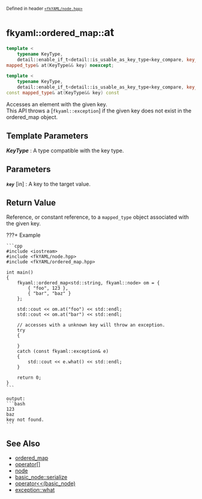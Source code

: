 <small>Defined in header [`<fkYAML/node.hpp>`](https://github.com/fktn-k/fkYAML/blob/develop/include/fkYAML/ordered_map.hpp)</small>

# <small>fkyaml::ordered_map::</small>at

```cpp
template <
    typename KeyType,
    detail::enable_if_t<detail::is_usable_as_key_type<key_compare, key_type, KeyType>::value, int> = 0>
mapped_type& at(KeyType&& key) noexcept;

template <
    typename KeyType,
    detail::enable_if_t<detail::is_usable_as_key_type<key_compare, key_type, KeyType>::value, int> = 0>
const mapped_type& at(KeyType&& key) const
```

Accesses an element with the given key.  
This API throws a [`fkyaml::exception`] if the given key does not exist in the ordered_map object.  

## **Template Parameters**

***KeyType***
:   A type compatible with the key type.

## **Parameters**

***`key`*** [in]
:   A key to the target value.

## **Return Value**

Reference, or constant reference, to a `mapped_type` object associated with the given key.  

???+ Example

    ```cpp
    #include <iostream>
    #include <fkYAML/node.hpp>
    #include <fkYAML/ordered_map.hpp>

    int main()
    {
        fkyaml::ordered_map<std::string, fkyaml::node> om = {
            { "foo", 123 },
            { "bar", "baz" }
        };

        std::cout << om.at("foo") << std::endl;
        std::cout << om.at("bar") << std::endl;

        // accesses with a unknown key will throw an exception.
        try
        {

        }
        catch (const fkyaml::exception& e)
        {
            std::cout << e.what() << std::endl;
        }

        return 0;
    }
    ```

    output:
    ```bash
    123
    baz
    key not found.
    ```

## **See Also**

* [ordered_map](index.md)
* [operator[]](operator[].md)
* [node](../basic_node/node.md)
* [basic_node::serialize](../basic_node/serialize.md)
* [operator<<(basic_node)](../basic_node/insertion_operator.md)
* [exception::what](../exception/what.md)
